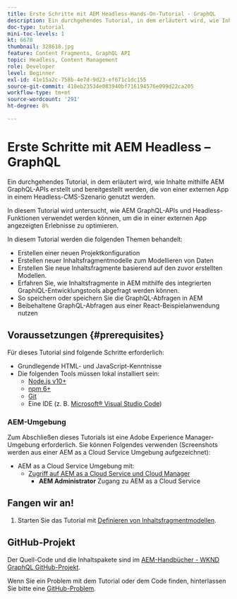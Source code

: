 ```yaml
---
title: Erste Schritte mit AEM Headless-Hands-On-Tutorial - GraphQL
description: Ein durchgehendes Tutorial, in dem erläutert wird, wie Inhalte mithilfe AEM GraphQL-APIs erstellt und bereitgestellt werden.
doc-type: tutorial
mini-toc-levels: 1
kt: 6678
thumbnail: 328618.jpg
feature: Content Fragments, GraphQL API
topic: Headless, Content Management
role: Developer
level: Beginner
exl-id: 41e15a2c-758b-4e7d-9d23-ef671c1dc155
source-git-commit: 410eb23534e083940bf716194576e099d22ca205
workflow-type: tm+mt
source-wordcount: '291'
ht-degree: 8%

---
```


# Erste Schritte mit AEM Headless – GraphQL

Ein durchgehendes Tutorial, in dem erläutert wird, wie Inhalte mithilfe AEM GraphQL-APIs erstellt und bereitgestellt werden, die von einer externen App in einem Headless-CMS-Szenario genutzt werden.

In diesem Tutorial wird untersucht, wie AEM GraphQL-APIs und Headless-Funktionen verwendet werden können, um die in einer externen App angezeigten Erlebnisse zu optimieren.

In diesem Tutorial werden die folgenden Themen behandelt:

* Erstellen einer neuen Projektkonfiguration
* Erstellen neuer Inhaltsfragmentmodelle zum Modellieren von Daten
* Erstellen Sie neue Inhaltsfragmente basierend auf den zuvor erstellten Modellen.
* Erfahren Sie, wie Inhaltsfragmente in AEM mithilfe des integrierten GraphiQL-Entwicklungstools abgefragt werden können.
* So speichern oder speichern Sie die GraphQL-Abfragen in AEM
* Beibehaltene GraphQL-Abfragen aus einer React-Beispielanwendung nutzen


## Voraussetzungen {#prerequisites}

Für dieses Tutorial sind folgende Schritte erforderlich:

* Grundlegende HTML- und JavaScript-Kenntnisse
* Die folgenden Tools müssen lokal installiert sein:
   * [Node.js v10+](https://nodejs.org/en/)
   * [npm 6+](https://www.npmjs.com/)
   * [Git](https://git-scm.com/)
   * Eine IDE (z. B. [Microsoft® Visual Studio Code](https://code.visualstudio.com/))

### AEM-Umgebung

Zum Abschließen dieses Tutorials ist eine Adobe Experience Manager-Umgebung erforderlich. Sie können Folgendes verwenden (Screenshots werden aus einer AEM as a Cloud Service Umgebung aufgezeichnet):

* AEM as a Cloud Service Umgebung mit:
   * [Zugriff auf AEM as a Cloud Service und Cloud Manager](/help/cloud-service/accessing/overview.md)
      * **AEM Administrator** Zugang zu AEM as a Cloud Service

## Fangen wir an!

1. Starten Sie das Tutorial mit [Definieren von Inhaltsfragmentmodellen](content-fragment-models.md).

## GitHub-Projekt

Der Quell-Code und die Inhaltspakete sind im [AEM-Handbücher - WKND GraphQL GitHub-Projekt](https://github.com/adobe/aem-guides-wknd-graphql).

Wenn Sie ein Problem mit dem Tutorial oder dem Code finden, hinterlassen Sie bitte eine [GitHub-Problem](https://github.com/adobe/aem-guides-wknd-graphql/issues).
